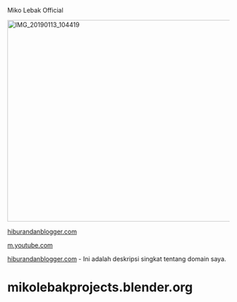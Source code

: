 <p>Miko Lebak Official<p/>
<a data-flickr-embed="true" data-header="true" data-footer="true" data-context="true" href="https://www.flickr.com/photos/mikolebakofficial/53067252490/in/dateposted-public/" title="IMG_20190113_104419"><img src="https://live.staticflickr.com/65535/53067252490_c4c675cb10_z.jpg" width="640" height="457" alt="IMG_20190113_104419"/></a>

<a href="https://hiburandanblogger.blogspot.com/" rel="dofollow">hiburandanblogger.com</a>

<a href="https://m.youtube.com/channel/UCMnig2Zwu_aHwu9LS_2XsgA" rel="dofollow">m.youtube.com</a>

<a href="https://hiburandanblogger.blogspot.com/p/hiburan-dan-blogger.html" target="_blank">hiburandanblogger.com</a> - Ini adalah deskripsi singkat tentang domain saya.

# mikolebakprojects.blender.org
